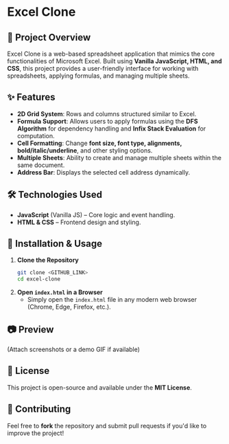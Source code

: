# Excel Clone

## 📌 Project Overview
Excel Clone is a web-based spreadsheet application that mimics the core functionalities of Microsoft Excel. Built using **Vanilla JavaScript, HTML, and CSS**, this project provides a user-friendly interface for working with spreadsheets, applying formulas, and managing multiple sheets.

## ✨ Features
- **2D Grid System**: Rows and columns structured similar to Excel.
- **Formula Support**: Allows users to apply formulas using the **DFS Algorithm** for dependency handling and **Infix Stack Evaluation** for computation.
- **Cell Formatting**: Change **font size, font type, alignments, bold/italic/underline**, and other styling options.
- **Multiple Sheets**: Ability to create and manage multiple sheets within the same document.
- **Address Bar**: Displays the selected cell address dynamically.

## 🛠️ Technologies Used
- **JavaScript** (Vanilla JS) – Core logic and event handling.
- **HTML & CSS** – Frontend design and styling.

## 🚀 Installation & Usage
1. **Clone the Repository**
   ```bash
   git clone <GITHUB_LINK>
   cd excel-clone
   ```
2. **Open `index.html` in a Browser**
   - Simply open the `index.html` file in any modern web browser (Chrome, Edge, Firefox, etc.).
   
## 📷 Preview
(Attach screenshots or a demo GIF if available)

## 📜 License
This project is open-source and available under the **MIT License**.

## 🤝 Contributing
Feel free to **fork** the repository and submit pull requests if you'd like to improve the project!

